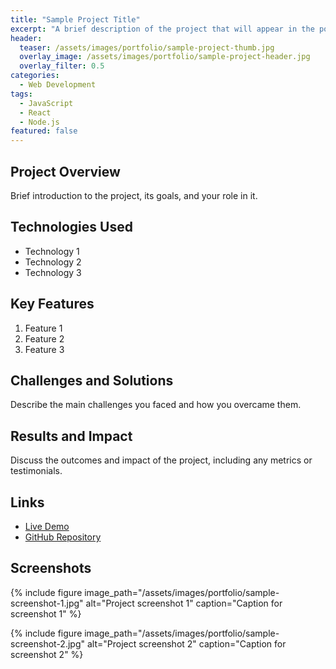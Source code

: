 ```yaml
---
title: "Sample Project Title"
excerpt: "A brief description of the project that will appear in the portfolio grid."
header:
  teaser: /assets/images/portfolio/sample-project-thumb.jpg
  overlay_image: /assets/images/portfolio/sample-project-header.jpg
  overlay_filter: 0.5
categories:
  - Web Development
tags:
  - JavaScript
  - React
  - Node.js
featured: false
---
```


## Project Overview

Brief introduction to the project, its goals, and your role in it.

## Technologies Used

- Technology 1
- Technology 2
- Technology 3

## Key Features

1. Feature 1
2. Feature 2
3. Feature 3

## Challenges and Solutions

Describe the main challenges you faced and how you overcame them.

## Results and Impact

Discuss the outcomes and impact of the project, including any metrics or testimonials.

## Links

- [Live Demo](https://example.com)
- [GitHub Repository](https://github.com/username/repo)

## Screenshots

{% include figure image_path="/assets/images/portfolio/sample-screenshot-1.jpg" alt="Project screenshot 1" caption="Caption for screenshot 1" %}

{% include figure image_path="/assets/images/portfolio/sample-screenshot-2.jpg" alt="Project screenshot 2" caption="Caption for screenshot 2" %} 